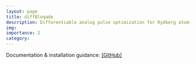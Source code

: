 ```yaml
---
layout: page
title: diffBloqade
description: Differentiable analog pulse optimization for Rydberg atoms
img:
importance: 2
category:
---
```


Documentation & installation guidance: [[GitHub]](https://github.com/jiaqileng/diffBloqade)